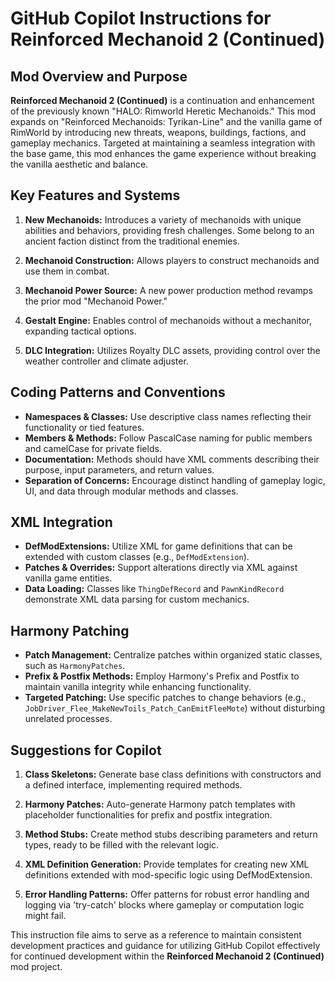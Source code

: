 # GitHub Copilot Instructions for Reinforced Mechanoid 2 (Continued)

## Mod Overview and Purpose

**Reinforced Mechanoid 2 (Continued)** is a continuation and enhancement of the previously known "HALO: Rimworld Heretic Mechanoids." This mod expands on "Reinforced Mechanoids: Tyrikan-Line" and the vanilla game of RimWorld by introducing new threats, weapons, buildings, factions, and gameplay mechanics. Targeted at maintaining a seamless integration with the base game, this mod enhances the game experience without breaking the vanilla aesthetic and balance.

## Key Features and Systems

1. **New Mechanoids:** Introduces a variety of mechanoids with unique abilities and behaviors, providing fresh challenges. Some belong to an ancient faction distinct from the traditional enemies.
   
2. **Mechanoid Construction:** Allows players to construct mechanoids and use them in combat.
   
3. **Mechanoid Power Source:** A new power production method revamps the prior mod "Mechanoid Power."
   
4. **Gestalt Engine:** Enables control of mechanoids without a mechanitor, expanding tactical options.
   
5. **DLC Integration:** Utilizes Royalty DLC assets, providing control over the weather controller and climate adjuster.
   
## Coding Patterns and Conventions

- **Namespaces & Classes:** Use descriptive class names reflecting their functionality or tied features.
- **Members & Methods:** Follow PascalCase naming for public members and camelCase for private fields.
- **Documentation:** Methods should have XML comments describing their purpose, input parameters, and return values.
- **Separation of Concerns:** Encourage distinct handling of gameplay logic, UI, and data through modular methods and classes.

## XML Integration

- **DefModExtensions:** Utilize XML for game definitions that can be extended with custom classes (e.g., `DefModExtension`).
- **Patches & Overrides:** Support alterations directly via XML against vanilla game entities.
- **Data Loading:** Classes like `ThingDefRecord` and `PawnKindRecord` demonstrate XML data parsing for custom mechanics.

## Harmony Patching

- **Patch Management:** Centralize patches within organized static classes, such as `HarmonyPatches`.
- **Prefix & Postfix Methods:** Employ Harmony's Prefix and Postfix to maintain vanilla integrity while enhancing functionality.
- **Targeted Patching:** Use specific patches to change behaviors (e.g., `JobDriver_Flee_MakeNewToils_Patch_CanEmitFleeMote`) without disturbing unrelated processes.

## Suggestions for Copilot

1. **Class Skeletons:** Generate base class definitions with constructors and a defined interface, implementing required methods.
   
2. **Harmony Patches:** Auto-generate Harmony patch templates with placeholder functionalities for prefix and postfix integration.
   
3. **Method Stubs:** Create method stubs describing parameters and return types, ready to be filled with the relevant logic.
   
4. **XML Definition Generation:** Provide templates for creating new XML definitions extended with mod-specific logic using DefModExtension.
   
5. **Error Handling Patterns:** Offer patterns for robust error handling and logging via 'try-catch' blocks where gameplay or computation logic might fail.

This instruction file aims to serve as a reference to maintain consistent development practices and guidance for utilizing GitHub Copilot effectively for continued development within the **Reinforced Mechanoid 2 (Continued)** mod project.
